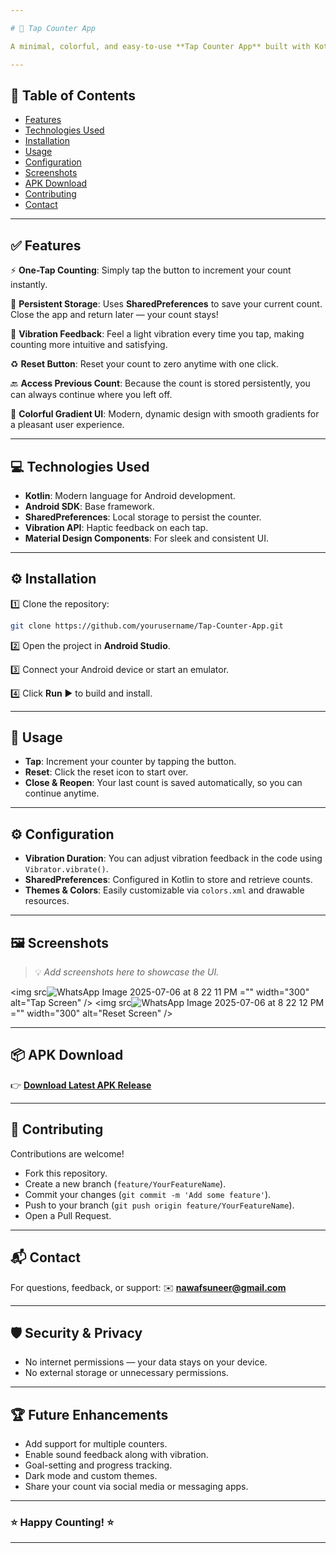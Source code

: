 ```yaml
---

# 🎯 Tap Counter App

A minimal, colorful, and easy-to-use **Tap Counter App** built with Kotlin. Whether you're counting reps at the gym, tracking habits, reciting dhikr/tasbih, or managing event attendees — this app helps you keep track, anytime, anywhere.

---
```


## 📄 Table of Contents

* [Features](#-features)
* [Technologies Used](#-technologies-used)
* [Installation](#-installation)
* [Usage](#-usage)
* [Configuration](#-configuration)
* [Screenshots](#-screenshots)
* [APK Download](#-apk-download)
* [Contributing](#-contributing)
* [Contact](#-contact)

---

## ✅ Features

⚡ **One-Tap Counting**: Simply tap the button to increment your count instantly.

💾 **Persistent Storage**: Uses **SharedPreferences** to save your current count. Close the app and return later — your count stays!

🔔 **Vibration Feedback**: Feel a light vibration every time you tap, making counting more intuitive and satisfying.

♻️ **Reset Button**: Reset your count to zero anytime with one click.

🔙 **Access Previous Count**: Because the count is stored persistently, you can always continue where you left off.

🎨 **Colorful Gradient UI**: Modern, dynamic design with smooth gradients for a pleasant user experience.

---

## 💻 Technologies Used

* **Kotlin**: Modern language for Android development.
* **Android SDK**: Base framework.
* **SharedPreferences**: Local storage to persist the counter.
* **Vibration API**: Haptic feedback on each tap.
* **Material Design Components**: For sleek and consistent UI.

---

## ⚙️ Installation

1️⃣ Clone the repository:

```bash
git clone https://github.com/yourusername/Tap-Counter-App.git
```

2️⃣ Open the project in **Android Studio**.

3️⃣ Connect your Android device or start an emulator.

4️⃣ Click **Run** ▶️ to build and install.

---

## 🚀 Usage

* **Tap**: Increment your counter by tapping the button.
* **Reset**: Click the reset icon to start over.
* **Close & Reopen**: Your last count is saved automatically, so you can continue anytime.

---

## ⚙️ Configuration

* **Vibration Duration**: You can adjust vibration feedback in the code using `Vibrator.vibrate()`.
* **SharedPreferences**: Configured in Kotlin to store and retrieve counts.
* **Themes & Colors**: Easily customizable via `colors.xml` and drawable resources.

---

## 🖼️ Screenshots

> 💡 *Add screenshots here to showcase the UI.*

<img src![WhatsApp Image 2025-07-06 at 8 22 11 PM](https://github.com/user-attachments/assets/68128861-09e7-473c-b7af-e89830f6e855)
="" width="300" alt="Tap Screen" />
<img src![WhatsApp Image 2025-07-06 at 8 22 12 PM](https://github.com/user-attachments/assets/876cbefc-56f3-442d-a842-363128ea28a9)
="" width="300" alt="Reset Screen" />

---

## 📦 APK Download

👉 [**Download Latest APK Release**](https://github.com/muhammednawaf/Tap-Count-App/blob/main/Tap%20Counter.apk)

---

## 🤝 Contributing

Contributions are welcome!

* Fork this repository.
* Create a new branch (`feature/YourFeatureName`).
* Commit your changes (`git commit -m 'Add some feature'`).
* Push to your branch (`git push origin feature/YourFeatureName`).
* Open a Pull Request.

---

## 📬 Contact

For questions, feedback, or support:
✉️ **[nawafsuneer@gmail.com](mailto:nawafsuneer@gmail.com)**

---

## 🛡️ Security & Privacy

* No internet permissions — your data stays on your device.
* No external storage or unnecessary permissions.

---

## 🏆 Future Enhancements

* Add support for multiple counters.
* Enable sound feedback along with vibration.
* Goal-setting and progress tracking.
* Dark mode and custom themes.
* Share your count via social media or messaging apps.

---

### ⭐️ Happy Counting! ⭐️

---
